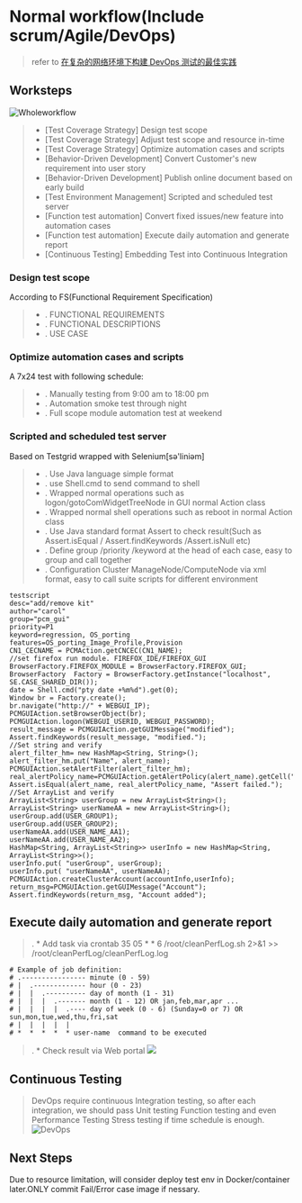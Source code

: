 # Normal workflow(Include scrum/Agile/DevOps) #
>refer to [在复杂的网络环境下构建 DevOps 测试的最佳实践](https://www.ibm.com/developerworks/cn/devops/1608_baik_test/index.html)

## Worksteps ##
![Wholeworkflow](https://www.ibm.com/developerworks/cn/devops/1608_baik_test/image008.png)

> + [Test Coverage Strategy] Design test scope
> + [Test Coverage Strategy] Adjust test scope and resource in-time
> + [Test Coverage Strategy] Optimize automation cases and scripts 
> + [Behavior-Driven Development] Convert Customer's new requirement into user story
> + [Behavior-Driven Development] Publish online document based on early build 
> + [Test Environment Management] Scripted and scheduled test server 
> + [Function test automation] Convert fixed issues/new feature into automation cases 
> + [Function test automation] Execute daily automation and generate report 
> + [Continuous Testing] Embedding Test into Continuous Integration 


### Design test scope ###
According to FS(Functional Requirement Specification)
> * . FUNCTIONAL REQUIREMENTS
> * . FUNCTIONAL DESCRIPTIONS
> * . USE CASE

### Optimize automation cases and scripts ###
A 7x24 test with following schedule: 
> * . Manually testing from 9:00 am to 18:00 pm
> * . Automation smoke test through night
> * . Full scope module automation test at weekend

### Scripted and scheduled test server ###
Based on Testgrid wrapped with Selenium[sə'liniəm] 
> * . Use Java language simple format
> * . use Shell.cmd to send command to shell
> * . Wrapped normal operations such as logon/gotoComWidgetTreeNode in GUI normal Action class
> * . Wrapped normal shell operations such as reboot  in normal Action class
> * . Use Java standard format Assert to check result(Such as Assert.isEqual  / Assert.findKeywords /Assert.isNull etc)
> * . Define group /priority /keyword at the head of each case, easy to group and call together
> * . Configuration Cluster ManageNode/ComputeNode via xml format, easy to call suite scripts for different environment

    testscript
    desc="add/remove kit"
    author="carol"
    group="pcm_gui"
    priority=P1
    keyword=regression, OS_porting
    features=OS_porting_Image_Profile,Provision
    CN1_CECNAME = PCMAction.getCNCEC(CN1_NAME);
    //set firefox run module. FIREFOX_IDE/FIREFOX_GUI 
    BrowserFactory.FIREFOX_MODULE = BrowserFactory.FIREFOX_GUI;
    BrowserFactory  Factory = BrowserFactory.getInstance("localhost", SE.CASE_SHARED_DIR());
    date = Shell.cmd("pty date +%m%d").get(0);
    Window br = Factory.create();
    br.navigate("http://" + WEBGUI_IP);
    PCMGUIAction.setBrowserObject(br);
    PCMGUIAction.logon(WEBGUI_USERID, WEBGUI_PASSWORD);
    result_message = PCMGUIAction.getGUIMessage("modified");
    Assert.findKeywords(result_message, "modified.");
    //Set string and verify
    alert_filter_hm= new HashMap<String, String>();
    alert_filter_hm.put("Name", alert_name);
    PCMGUIAction.setAlertFilter(alert_filter_hm);
    real_alertPolicy_name=PCMGUIAction.getAlertPolicy(alert_name).getCell("Name").innerText();
    Assert.isEqual(alert_name, real_alertPolicy_name, "Assert failed.");
    //Set ArrayList and verify
    ArrayList<String> userGroup = new ArrayList<String>();
    ArrayList<String> userNameAA = new ArrayList<String>();
    userGroup.add(USER_GROUP1);
    userGroup.add(USER_GROUP2);
    userNameAA.add(USER_NAME_AA1);
    userNameAA.add(USER_NAME_AA2);
    HashMap<String, ArrayList<String>> userInfo = new HashMap<String, ArrayList<String>>();
    userInfo.put( "userGroup", userGroup);
    userInfo.put( "userNameAA", userNameAA);
    PCMGUIAction.createClusterAccount(accountInfo,userInfo);
    return_msg=PCMGUIAction.getGUIMessage("Account");
    Assert.findKeywords(return_msg, "Account added");
    
## Execute daily automation and generate report ##
> . * Add task via crontab
> 35 05 * * 6 /root/cleanPerfLog.sh 2>&1 >> /root/cleanPerfLog/cleanPerfLog.log
    
    # Example of job definition:
    # .---------------- minute (0 - 59)
    # |  .------------- hour (0 - 23)
    # |  |  .---------- day of month (1 - 31)
    # |  |  |  .------- month (1 - 12) OR jan,feb,mar,apr ...
    # |  |  |  |  .---- day of week (0 - 6) (Sunday=0 or 7) OR sun,mon,tue,wed,thu,fri,sat
    # |  |  |  |  |
    # *  *  *  *  * user-name  command to be executed

> . * Check result via Web portal 
![](https://www.ibm.com/developerworks/cn/devops/1608_baik_test/image019.png)


## Continuous Testing ##
>DevOps require continuous Integration testing, so after each integration, we should pass Unit testing Function testing and even Performance Testing Stress testing if time schedule is enough.
![DevOps](https://www.ibm.com/developerworks/cn/devops/1608_baik_test/image001.png)

## Next Steps ##
Due to resource limitation, will consider deploy test env in Docker/container later.ONLY commit Fail/Error case image if nessary.

